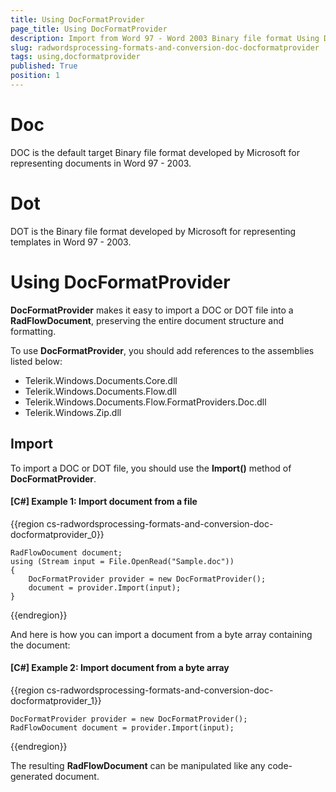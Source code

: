 ```yaml
---
title: Using DocFormatProvider
page_title: Using DocFormatProvider
description: Import from Word 97 - Word 2003 Binary file format Using DocFormatProvider
slug: radwordsprocessing-formats-and-conversion-doc-docformatprovider
tags: using,docformatprovider
published: True
position: 1
---
```


# Doc

DOC is the default target Binary file format developed by Microsoft for representing documents in Word 97 - 2003.

# Dot

DOT is the Binary file format developed by Microsoft for representing templates in Word 97 - 2003.


# Using DocFormatProvider

**DocFormatProvider** makes it easy to import a DOC or DOT file into a **RadFlowDocument**, preserving the entire document structure and formatting.

To use **DocFormatProvider**, you should add references to the assemblies listed below:
      
* Telerik.Windows.Documents.Core.dll
* Telerik.Windows.Documents.Flow.dll         
* Telerik.Windows.Documents.Flow.FormatProviders.Doc.dll
* Telerik.Windows.Zip.dll
          

## Import

To import a DOC or DOT file, you should use the **Import()** method of **DocFormatProvider**.

#### **[C#] Example 1: Import document from a file**

{{region cs-radwordsprocessing-formats-and-conversion-doc-docformatprovider_0}}
	            
	RadFlowDocument document;
	using (Stream input = File.OpenRead("Sample.doc"))
	{
		DocFormatProvider provider = new DocFormatProvider();
		document = provider.Import(input);
	}
{{endregion}}


And here is how you can import a document from a byte array containing the document:

#### **[C#] Example 2: Import document from a byte array**
{{region cs-radwordsprocessing-formats-and-conversion-doc-docformatprovider_1}}
	            
	DocFormatProvider provider = new DocFormatProvider();
	RadFlowDocument document = provider.Import(input);
{{endregion}}


The resulting **RadFlowDocument** can be manipulated like any code-generated document.
